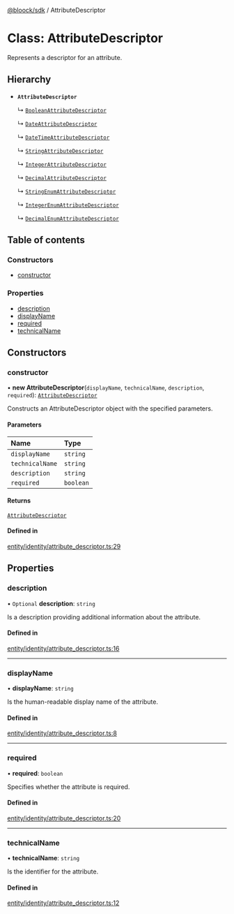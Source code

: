 [@bloock/sdk](../index.md) / AttributeDescriptor

# Class: AttributeDescriptor

Represents a descriptor for an attribute.

## Hierarchy

- **`AttributeDescriptor`**

  ↳ [`BooleanAttributeDescriptor`](BooleanAttributeDescriptor.md)

  ↳ [`DateAttributeDescriptor`](DateAttributeDescriptor.md)

  ↳ [`DateTimeAttributeDescriptor`](DateTimeAttributeDescriptor.md)

  ↳ [`StringAttributeDescriptor`](StringAttributeDescriptor.md)

  ↳ [`IntegerAttributeDescriptor`](IntegerAttributeDescriptor.md)

  ↳ [`DecimalAttributeDescriptor`](DecimalAttributeDescriptor.md)

  ↳ [`StringEnumAttributeDescriptor`](StringEnumAttributeDescriptor.md)

  ↳ [`IntegerEnumAttributeDescriptor`](IntegerEnumAttributeDescriptor.md)

  ↳ [`DecimalEnumAttributeDescriptor`](DecimalEnumAttributeDescriptor.md)

## Table of contents

### Constructors

- [constructor](AttributeDescriptor.md#constructor)

### Properties

- [description](AttributeDescriptor.md#description)
- [displayName](AttributeDescriptor.md#displayname)
- [required](AttributeDescriptor.md#required)
- [technicalName](AttributeDescriptor.md#technicalname)

## Constructors

### constructor

• **new AttributeDescriptor**(`displayName`, `technicalName`, `description`, `required`): [`AttributeDescriptor`](AttributeDescriptor.md)

Constructs an AttributeDescriptor object with the specified parameters.

#### Parameters

| Name | Type |
| :------ | :------ |
| `displayName` | `string` |
| `technicalName` | `string` |
| `description` | `string` |
| `required` | `boolean` |

#### Returns

[`AttributeDescriptor`](AttributeDescriptor.md)

#### Defined in

[entity/identity/attribute_descriptor.ts:29](https://github.com/bloock/bloock-sdk/blob/dcd4dc7/languages/js/src/entity/identity/attribute_descriptor.ts#L29)

## Properties

### description

• `Optional` **description**: `string`

Is a description providing additional information about the attribute.

#### Defined in

[entity/identity/attribute_descriptor.ts:16](https://github.com/bloock/bloock-sdk/blob/dcd4dc7/languages/js/src/entity/identity/attribute_descriptor.ts#L16)

___

### displayName

• **displayName**: `string`

Is the human-readable display name of the attribute.

#### Defined in

[entity/identity/attribute_descriptor.ts:8](https://github.com/bloock/bloock-sdk/blob/dcd4dc7/languages/js/src/entity/identity/attribute_descriptor.ts#L8)

___

### required

• **required**: `boolean`

Specifies whether the attribute is required.

#### Defined in

[entity/identity/attribute_descriptor.ts:20](https://github.com/bloock/bloock-sdk/blob/dcd4dc7/languages/js/src/entity/identity/attribute_descriptor.ts#L20)

___

### technicalName

• **technicalName**: `string`

Is the identifier for the attribute.

#### Defined in

[entity/identity/attribute_descriptor.ts:12](https://github.com/bloock/bloock-sdk/blob/dcd4dc7/languages/js/src/entity/identity/attribute_descriptor.ts#L12)
